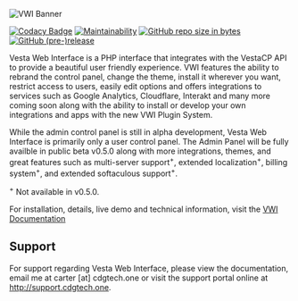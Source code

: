 ![VWI Banner](https://raw.githubusercontent.com/cdgco/VestaWebInterface/master/VWI%20Banner.png)

[![Codacy Badge](https://api.codacy.com/project/badge/Grade/7e9666795d6b4aa1a7838f7af599b720)](https://www.codacy.com/app/carter/VestaWebInterface?utm_source=github.com&amp;utm_medium=referral&amp;utm_content=cdgco/VestaWebInterface&amp;utm_campaign=Badge_Grade)
[![Maintainability](https://api.codeclimate.com/v1/badges/89b83ed998d2615a4bd6/maintainability)](https://codeclimate.com/github/cdgco/VestaWebInterface/maintainability)
[![GitHub repo size in bytes](https://img.shields.io/github/repo-size/cdgco/vestawebinterface.svg)](https://github.com/cdgco/VestaWebInterface/releases)
[![GitHub (pre-)release](https://img.shields.io/github/release/cdgco/vestawebinterface/all.svg)](https://github.com/cdgco/VestaWebInterface/releases)

Vesta Web Interface is a PHP interface that integrates with the VestaCP API to provide a beautiful user friendly experience. VWI features the ability to rebrand the control panel, change the theme, install it wherever you want, restrict access to users, easily edit options and offers integrations to services such as Google Analytics, Cloudflare, Interakt and many more coming soon along with the ability to install or develop your own integrations and apps with the new VWI Plugin System.

While the admin control panel is still in alpha development, Vesta Web Interface is primarily only a user control panel. The Admin Panel will be fully availble in public beta v0.5.0 along with more integrations, themes, and great features such as multi-server support<sup>+</sup>, extended localization<sup>+</sup>, billing system<sup>+</sup>, and extended softaculous support<sup>+</sup>.

<sup>+</sup> Not available in v0.5.0.

For installation, details, live demo and technical information, visit the [VWI Documentation](http://cdgtech.one/vwi)

## Support

For support regarding Vesta Web Interface, please view the documentation, email me at carter [at] cdgtech.one or visit the support portal online at http://support.cdgtech.one.
